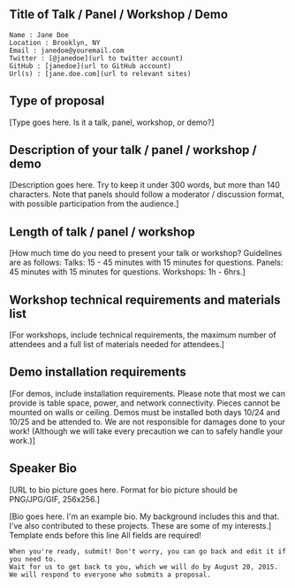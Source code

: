## Title of Talk / Panel / Workshop / Demo

    Name : Jane Doe
    Location : Brooklyn, NY
    Email : janedoe@youremail.com
    Twitter : [@janedoe](url to twitter account)
    GitHub : [janedoe](url to GitHub account)
    Url(s) : [jane.doe.com](url to relevant sites)

## Type of proposal

[Type goes here. Is it a talk, panel, workshop, or demo?]
## Description of your talk / panel / workshop / demo

[Description goes here. Try to keep it under 300 words, but more than 140 characters. Note that panels should follow a moderator / discussion format, with possible participation from the audience.]
## Length of talk / panel / workshop

[How much time do you need to present your talk or workshop? Guidelines are as follows: Talks: 15 - 45 minutes with 15 minutes for questions. Panels: 45 minutes with 15 minutes for questions. Workshops: 1h - 6hrs.]
## Workshop technical requirements and materials list

[For workshops, include technical requirements, the maximum number of attendees and a full list of materials needed for attendees.]
## Demo installation requirements

[For demos, include installation requirements. Please note that most we can provide is table space, power, and network connectivity. Pieces cannot be mounted on walls or ceiling. Demos must be installed both days 10/24 and 10/25 and be attended to. We are not responsible for damages done to your work! (Although we will take every precaution we can to safely handle your work.)]
## Speaker Bio

[URL to bio picture goes here. Format for bio picture should be PNG/JPG/GIF, 256x256.]

[Bio goes here. I'm an example bio. My background includes this and that. I've also contributed to these projects. These are some of my interests.]
Template ends before this line All fields are required!

    When you're ready, submit! Don't worry, you can go back and edit it if you need to.
    Wait for us to get back to you, which we will do by August 20, 2015. We will respond to everyone who submits a proposal.
